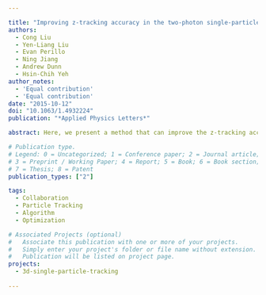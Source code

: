 ```yaml
---

title: "Improving z-tracking accuracy in the two-photon single-particle tracking microscope"
authors:
  - Cong Liu
  - Yen-Liang Liu
  - Evan Perillo
  - Ning Jiang
  - Andrew Dunn
  - Hsin-Chih Yeh
author_notes:
  - 'Equal contribution'
  - 'Equal contribution'
date: "2015-10-12"
doi: "10.1063/1.4932224"
publication: "*Applied Physics Letters*"

abstract: Here, we present a method that can improve the z-tracking accuracy of the recently invented TSUNAMI (Tracking of Single particles Using Nonlinear And Multiplexed Illumination) microscope. This method utilizes a maximum likelihood estimator (MLE) to determine the particle's 3D position that maximizes the likelihood of the observed time-correlated photon count distribution. Our Monte Carlo simulations show that the MLE-based tracking scheme can improve the z-tracking accuracy of TSUNAMI microscope by 1.7 fold. In addition, MLE is also found to reduce the temporal correlation of the z-tracking error. Taking advantage of the smaller and less temporally correlated z-tracking error, we have precisely recovered the hybridization-melting kinetics of a DNA model system from thousands of short single-particle trajectories in silico. Our method can be generally applied to other 3D single-particle tracking techniques.

# Publication type.
# Legend: 0 = Uncategorized; 1 = Conference paper; 2 = Journal article;
# 3 = Preprint / Working Paper; 4 = Report; 5 = Book; 6 = Book section;
# 7 = Thesis; 8 = Patent
publication_types: ["2"]

tags:
  - Collaboration
  - Particle Tracking
  - Algorithm
  - Optimization

# Associated Projects (optional)
#   Associate this publication with one or more of your projects.
#   Simply enter your project's folder or file name without extension.
#   Publication will be listed on project page.
projects:
  - 3d-single-particle-tracking
  
---
```

